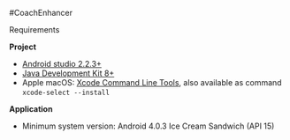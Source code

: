 #CoachEnhancer

Requirements

**Project**
- [Android studio 2.2.3+](https://developer.android.com/studio/index.html) 
- [Java Development Kit 8+](http://www.oracle.com/technetwork/java/javase/downloads/jdk8-downloads-2133151.html)
- Apple macOS: [Xcode Command Line Tools](https://developer.apple.com/download/more/), also available as command `xcode-select --install` 



**Application**
 - Minimum system version: Android 4.0.3 Ice Cream Sandwich (API 15)
